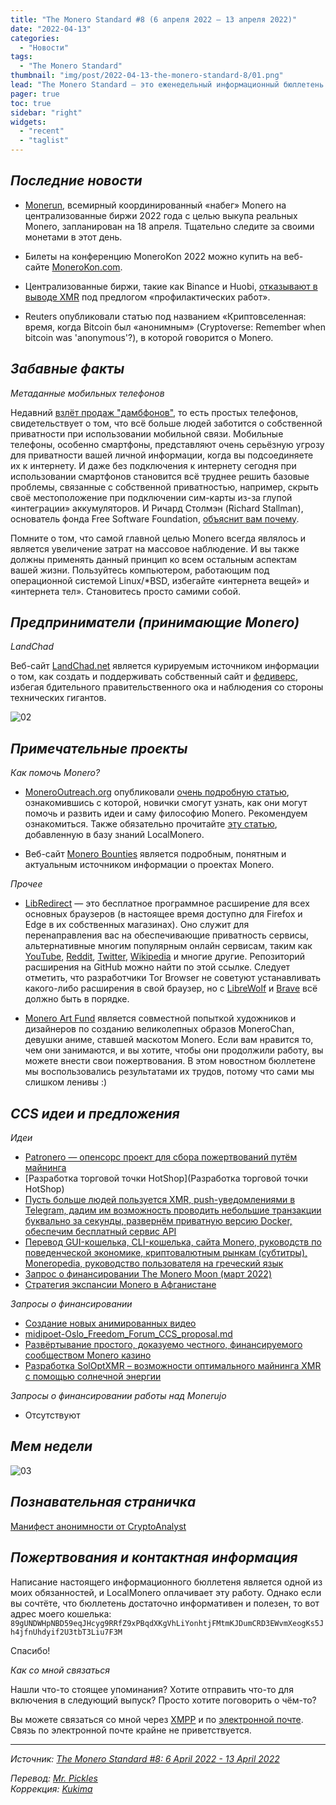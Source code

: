 ```yaml
---
title: "The Monero Standard #8 (6 апреля 2022 — 13 апреля 2022)"
date: "2022-04-13"
categories:
  - "Новости"
tags:
  - "The Monero Standard"
thumbnail: "img/post/2022-04-13-the-monero-standard-8/01.png"  
lead: "The Monero Standard — это еженедельный информационный бюллетень от p2p торговой платформы LocalMonero обо всём, что касается Monero."
pager: true
toc: true
sidebar: "right"
widgets:
  - "recent"
  - "taglist"
---
```


## _Последние новости_

* [Monerun](https://t.me/MoneroExchangeRun/24442), всемирный координированный «набег» Monero на централизованные биржи 2022 года с целью выкупа реальных Monero, запланирован на 18 апреля. Тщательно следите за своими монетами в этот день.

* Билеты на конференцию MoneroKon 2022 можно купить на веб-сайте [MoneroKon.com](https://monerokon.com/).

* Централизованные биржи, такие как Binance и Huobi,  [отказывают в выводе XMR](https://libredd.it/tzn6hj/) под предлогом «профилактических работ».

* Reuters опубликовали статью под названием «Криптовселенная: время, когда Bitcoin был «анонимным» (Cryptoverse: Remember when bitcoin was 'anonymous'?), в которой говорится о Monero.

## _Забавные факты_

*Метаданные мобильных телефонов*

Недавний [взлёт продаж "дамбфонов"](https://web.archive.org/web/20220412105643/https:/reclaimthenet.org/sales-of-dumb-phones-are-increasing/), то есть простых телефонов, свидетельствует о том, что всё больше людей заботится о собственной приватности при использовании мобильной связи. Мобильные телефоны, особенно смартфоны, представляют очень серьёзную угрозу для приватности вашей личной информации, когда вы подсоединяете их к интернету. И даже без подключения к интернету сегодня при использовании смартфонов становится всё труднее решить базовые проблемы, связанные с собственной приватностью, например, скрыть своё местоположение при подключении сим-карты из-за глупой «интеграции» аккумуляторов. И Ричард Столмэн (Richard Stallman), основатель фонда Free Software Foundation, [объяснит вам почему](https://yewtu.be/watch?v=WGkNiRFwmOg).

Помните о том, что самой главной целью Monero всегда являлось и является увеличение затрат на массовое наблюдение. И вы также должны применять данный принцип ко всем остальным аспектам вашей жизни. Пользуйтесь компьютером, работающим под операционной системой Linux/*BSD, избегайте «интернета вещей» и «интернета тел». Становитесь просто самими собой.

## _Предприниматели (принимающие Monero)_

*LandChad*

Веб-сайт [LandChad.net](https://landchad.net/) является курируемым источником информации о том, как создать и поддерживать собственный сайт и [федиверс](https://joinfediverse.wiki/What_is_the_Fediverse%3F), избегая бдительного правительственного ока и наблюдения со стороны технических гигантов.

![02](/img/post/2022-04-13-the-monero-standard-8/02.gif)

## _Примечательные проекты_

*Как помочь Monero?*

* [MoneroOutreach.org](https://monerooutreach.org/) опубликовали [очень подробную статью](https://www.monerooutreach.org/stories/getting-started-helping-monero.php), ознакомившись с которой, новички смогут узнать, как они могут помочь и развить идеи и саму философию Monero. Рекомендуем ознакомиться. Также обязательно прочитайте [эту статью](https://localmonero.co/nojs/knowledge/contributing-to-monero), добавленную в базу знаний LocalMonero.

* Веб-сайт [Monero Bounties](https://bounties.monero.social/) является подробным, понятным и актуальным источником информации о проектах Monero.

*Прочее*

* [LibRedirect](https://libredirect.github.io/) — это бесплатное программное расширение для всех основных браузеров (в настоящее время доступно для Firefox и Edge в их собственных магазинах). Оно служит для перенаправления вас на обеспечивающие приватность сервисы, альтернативные многим популярным онлайн сервисам, таким как [YouTube](https://yewtu.be/), [Reddit](https://libredd.it/), [Twitter](https://nitter.net/), [Wikipedia](https://wikiless.org/) и многие другие. Репозиторий расширения на GitHub можно найти по этой ссылке. Следует отметить, что разработчики Tor Browser не советуют устанавливать какого-либо расширения в свой браузер, но с [LibreWolf](https://librewolf.net/) и [Brave](https://brave.com/) всё должно быть в порядке.

* [Monero Art Fund](https://monerochan.art/) является совместной попыткой художников и дизайнеров по созданию великолепных образов MoneroChan, девушки аниме, ставшей маскотом Monero. Если вам нравится то, чем они занимаются, и вы хотите, чтобы они продолжили работу, вы можете внести свои пожертвования. В этом новостном бюллетене мы воспользовались результатами их трудов, потому что сами мы слишком ленивы :)

## _CCS идеи и предложения_

*Идеи*

- [Patronero — опенсорс проект для сбора пожертвований путём майнинга](https://repo.getmonero.org/monero-project/ccs-proposals/-/merge_requests/310)
- [Разработка торговой точки HotShop](Разработка торговой точки HotShop)
- [Пусть больше людей пользуется XMR, push-уведомлениями в Telegram, дадим им возможность проводить небольшие транзакции буквально за секунды, развернём приватную версию Docker, обеспечим бесплатный сервис API](https://repo.getmonero.org/monero-project/ccs-proposals/-/merge_requests/300)
- [Перевод GUI-кошелька, CLI-кошелька, сайта Monero, руководств по поведенческой экономике, криптовалютным рынкам (субтитры), Moneropedia, руководство пользователя на греческий язык](https://repo.getmonero.org/monero-project/ccs-proposals/-/merge_requests/296)
- [Запрос о финансировании The Monero Moon (март 2022)](https://repo.getmonero.org/monero-project/ccs-proposals/-/merge_requests/294)
- [Стратегия экспансии Monero в Афганистане](https://repo.getmonero.org/monero-project/ccs-proposals/-/merge_requests/282)

*Запросы о финансировании*

- [Создание новых анимированных видео](https://ccs.getmonero.org/proposals/savandra-videos-for-monero.html)
- [midipoet-Oslo_Freedom_Forum_CCS_proposal.md](https://ccs.getmonero.org/proposals/midipoet-Oslo_Freedom_Forum_CCS_proposal.html)
- [Развёртывание простого, доказуемо честного, финансируемого сообществом Monero казино](https://repo.getmonero.org/monero-project/ccs-proposals/-/merge_requests/304)
- [Разработка SolOptXMR – возможности оптимального майнинга XMR с помощью солнечной энергии](https://repo.getmonero.org/monero-project/ccs-proposals/-/merge_requests/299)

*Запросы о финансировании работы над Monerujo*

* Отсутствуют

## *Мем недели*

![03](/img/post/2022-04-13-the-monero-standard-8/03.png)

## _Познавательная страничка_

[Манифест анонимности от CryptoAnalyst](https://scribe.rip/the-anonymity-manifesto-c854f1d2686d)

## _Пожертвования и контактная информация_

Написание настоящего информационного бюллетеня является одной из моих обязанностей, и LocalMonero оплачивает эту работу. Однако если вы сочтёте, что бюллетень достаточно информативен и полезен, то вот адрес моего кошелька:
`89gUNDWHpNBD59eqJHcyg9RRfZ9xPBqdXKgVhLiYonhtjFMtmKJDumCRD3EWvmXeogKs5Jh4jfnUhdyif2U3tbT3Liu7F3M`

Спасибо!

*Как со мной связаться*

Нашли что-то стоящее упоминания? Хотите отправить что-то для включения в следующий выпуск? Просто хотите поговорить о чём-то?

Вы можете связаться со мной через [XMPP](xmpp:hatchbacks@disroot.org) и по [электронной почте](hatchbacks@disroot.org). Связь по электронной почте крайне не приветствуется.

---

_Источник: [The Monero Standard #8: 6 April 2022 - 13 April 2022](https://localmonero.co/the-monero-standard/weekly/8)_

_Перевод: [Mr. Pickles](https://t.me/v1docq47)_  
_Коррекция: [Kukima](https://t.me/Kukima)_

